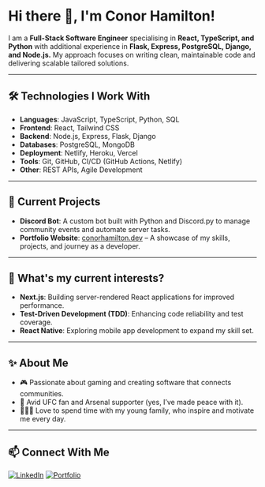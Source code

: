 # Hi there 👋, I'm Conor Hamilton!

I am a **Full-Stack Software Engineer** specialising in **React, TypeScript, and Python** with additional experience in **Flask, Express, PostgreSQL, Django, and Node.js.** My approach focuses on writing clean, maintainable code and delivering scalable tailored solutions. 

---

## 🛠️ Technologies I Work With
- **Languages**: JavaScript, TypeScript, Python, SQL
- **Frontend**: React, Tailwind CSS
- **Backend**: Node.js, Express, Flask, Django
- **Databases**: PostgreSQL, MongoDB
- **Deployment**: Netlify, Heroku, Vercel
- **Tools**: Git, GitHub, CI/CD (GitHub Actions, Netlify)
- **Other**: REST APIs, Agile Development

---

## 🔭 Current Projects
- **Discord Bot**: A custom bot built with Python and Discord.py to manage community events and automate server tasks.
- **Portfolio Website**: [conorhamilton.dev](https://conorhamilton.dev) – A showcase of my skills, projects, and journey as a developer.

---

## 🌱 What's my current interests?
- **Next.js**: Building server-rendered React applications for improved performance.
- **Test-Driven Development (TDD)**: Enhancing code reliability and test coverage.
- **React Native**: Exploring mobile app development to expand my skill set.

---

## ✨ About Me
- 🎮 Passionate about gaming and creating software that connects communities.
- 🥋 Avid UFC fan and Arsenal supporter (yes, I’ve made peace with it).
- 👨‍👩‍👧 Love to spend time with my young family, who inspire and motivate me every day.

---

## 📫 Connect With Me
[![LinkedIn](https://img.shields.io/badge/LinkedIn-0A66C2?style=for-the-badge&logo=linkedin&logoColor=white)](https://www.linkedin.com/in/conor-m-hamilton) 
[![Portfolio](https://img.shields.io/badge/Portfolio-4285F4?style=for-the-badge&logo=google-chrome&logoColor=white)](https://conorhamilton.dev)
